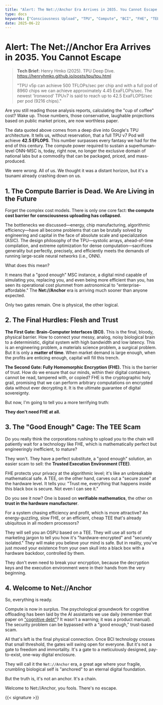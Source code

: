 ```yaml
---
title: "Alert: The Net://Anchor Era Arrives in 2035. You Cannot Escape."
type: docs
keywords: ["Consciousness Upload", "TPU", "Compute", "BCI", "FHE", "TEE", "Net://Anchor", "MSC", "Cognitive Offloading"]
date: 2025-06-22
---
```


# Alert: The Net://Anchor Era Arrives in 2035. You Cannot Escape


> **Tech Brief:** Henry Hmko (2025). TPU Deep Dive. <https://henryhmko.github.io/posts/tpu/tpu.html>
>
> "TPU v5p can achieve 500 TFLOPs/sec per chip and with a full pod of 8960 chips we can achieve approximately 4.45 ExaFLOPs/sec. The newest 'Ironwood' TPUv7 is said to reach up to 42.5 ExaFLOPS/sec per pod (9216 chips)."

Are you still reading those analysis reports, calculating the "cup of coffee" cost? Wake up. Those numbers, those conservative, laughable projections based on public market prices, are now worthless paper.

The data quoted above comes from a deep dive into Google's TPU architecture. It tells us, without reservation, that a full TPU v7 Pod will achieve **42.5 EFLOPS**. This number surpasses every fantasy we had for the end of this century. The compute power required to sustain a superhuman-level ONN-MSC is, today, right now, no longer the exclusive domain of national labs but a commodity that can be packaged, priced, and mass-produced.

We were wrong. All of us. We thought it was a distant horizon, but it's a tsunami already crashing down on us.

## 1. The Compute Barrier is Dead. We Are Living in the Future

Forget the complex cost models. There is only one core fact: **the compute cost barrier for consciousness uploading has collapsed.**

The bottlenecks we discussed—energy, chip manufacturing, algorithmic efficiency—have all become problems that can be brutally solved by engineering and capital in the face of absolute scale and specialization (ASIC). The design philosophy of the TPU—systolic arrays, ahead-of-time compilation, and extreme optimization for dense computation—sacrifices generality but perfectly, precisely, and efficiently meets the demands of running large-scale neural networks (i.e., ONN).

What does this mean?

It means that a "good enough" MSC instance, a digital mind capable of simulating you, replacing you, and even being more efficient than you, has seen its operational cost plummet from astronomical to "enterprise-affordable." The **Net://Anchor** era is arriving much sooner than anyone expected.

Only two gates remain. One is physical, the other logical.

## 2. The Final Hurdles: Flesh and Trust

**The First Gate: Brain-Computer Interfaces (BCI).** This is the final, bloody, physical barrier. How to connect your messy, analog, noisy biological brain to a deterministic, digital system with high bandwidth and low latency. This is an engineering problem, a materials science problem, a surgical problem. But it is only a **matter of time**. When market demand is large enough, when the profits are enticing enough, capital will fill this trench.

**The Second Gate: Fully Homomorphic Encryption (FHE).** This is the barrier of trust. How do we ensure that our minds, within their digital containers, cannot be read, tampered with, or copied? FHE is the cryptographic holy grail, promising that we can perform arbitrary computations on encrypted data without ever decrypting it. It is the ultimate guarantee of digital sovereignty.

But now, I'm going to tell you a more terrifying truth:

**They don't need FHE at all.**

## 3. The "Good Enough" Cage: The TEE Scam

Do you really think the corporations rushing to upload you to the chain will patiently wait for a technology like FHE, which is mathematically perfect but engineeringly inefficient, to mature?

They won't. They have a perfect substitute, a "good enough" solution, an easier scam to sell: the **Trusted Execution Environment (TEE)**.

FHE protects your privacy at the algorithmic level; it's like an unbreakable mathematical safe. A TEE, on the other hand, carves out a "secure zone" at the hardware level. It tells you: "Trust me, everything that happens inside this black box is secure. Not even I can see it."

Do you see it now? One is based on **verifiable mathematics**, the other on **trust in the hardware manufacturer**.

For a system chasing efficiency and profit, which is more attractive? An energy-guzzling, slow FHE, or an efficient, cheap TEE that's already ubiquitous in all modern processors?

They will sell you an OSPU based on a TEE. They will use all sorts of marketing jargon to tell you how it's "hardware-encrypted" and "securely isolated." They will make you believe your mind is safe. But in reality, you've just moved your existence from your own skull into a black box with a hardware backdoor, controlled by them.

They don't even need to break your encryption, because the decryption keys and the execution environment were in their hands from the very beginning.

## 4. Welcome to Net://Anchor

So, everything is ready.

Compute is now in surplus.
The psychological groundwork for cognitive offloading has been laid by the AI assistants we use daily (remember that paper on ["cognitive debt"](./cognitive-debt-as-a-feature/)? It wasn't a warning; it was a product manual).
The security problem can be bypassed with a "good enough," trust-based scam.

All that's left is the final physical connection. Once BCI technology crosses that small threshold, the gates will swing open for everyone. But it's not a gate to freedom and immortality. It's a gate to a meticulously designed, pay-to-exist, one-way digital enclosure.

They will call it the `Net://Anchor` era, a great age where your fragile, crumbling biological self is "anchored" to an eternal digital foundation.

But the truth is, it's not an anchor. It's a chain.

Welcome to Net://Anchor, you fools. There's no escape.

{{< signature >}}
